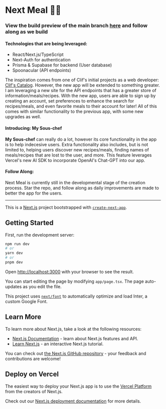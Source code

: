 # Next Meal 🍎🍔
### View the build preview of the main branch [here](https://next-meal-cookbook.vercel.app/) and follow along as we build

#### Technologies that are being leveraged:
- React/Next.js/TypeScript
- Next-Auth for authentication
- Prisma & Supabase for backend (User database)
- Spoonacular (API endpoints)

The inspiration comes from one of Clif's initial projects as a web developer: [Clif's Catalog](https://github.com/bealecs/meal). However, the new app will be extended to something greater. I am leveraging a new site for the API endpoints that has a greater store of information/meals/recipes. With the new app, users are able to sign up by creating an account, set preferences to enhance the search for recipes/meals, and even favorite meals to their account for later! All of this comes with similar functionality to the previous app, with some new upgrades as well.

#### Introducing: My Sous-chef
**My Sous-chef** can really do a lot, however its core functionality in the app is to help indecesive users. Extra functionality also includes, but is not limited to, helping users discover new recipes/meals, finding names of meals/recipes that are lost to the user, and more. This feature leverages Vercel's new AI SDK to incorporate OpenAI's Chat-GPT into our app.

#### Follow Along: 

Next Meal is currently still in the developmental stage of the creation process. Star the repo, and follow along as daily improvements are made to better the app for the users. 

---------------------------------------------------------------------------------------------------------------------------------------------------------------------------------------------

This is a [Next.js](https://nextjs.org/) project bootstrapped with [`create-next-app`](https://github.com/vercel/next.js/tree/canary/packages/create-next-app).

## Getting Started

First, run the development server:

```bash
npm run dev
# or
yarn dev
# or
pnpm dev
```

Open [http://localhost:3000](http://localhost:3000) with your browser to see the result.

You can start editing the page by modifying `app/page.tsx`. The page auto-updates as you edit the file.

This project uses [`next/font`](https://nextjs.org/docs/basic-features/font-optimization) to automatically optimize and load Inter, a custom Google Font.

## Learn More

To learn more about Next.js, take a look at the following resources:

- [Next.js Documentation](https://nextjs.org/docs) - learn about Next.js features and API.
- [Learn Next.js](https://nextjs.org/learn) - an interactive Next.js tutorial.

You can check out [the Next.js GitHub repository](https://github.com/vercel/next.js/) - your feedback and contributions are welcome!

## Deploy on Vercel

The easiest way to deploy your Next.js app is to use the [Vercel Platform](https://vercel.com/new?utm_medium=default-template&filter=next.js&utm_source=create-next-app&utm_campaign=create-next-app-readme) from the creators of Next.js.

Check out our [Next.js deployment documentation](https://nextjs.org/docs/deployment) for more details.
